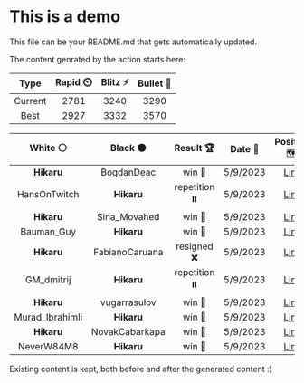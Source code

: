 # This is a demo

This file can be your README.md that gets automatically updated.

The content genrated by the action starts here:

<!--START_SECTION:chessStats-->
<!-- Automatically generated with https://github.com/Balastrong/chess-stats-action -->

| Type | Rapid ⏲️ | Blitz ⚡ | Bullet 🔫 |
|:---:|:---:|:---:|:---:|
| Current | 2781 | 3240 | 3290 |
| Best | 2927 | 3332 | 3570 |

| White ⚪ | Black ⚫ | Result 🏆 | Date 📅 | Position 🗺️ | Type 🕕 |
|:---:|:---:|:---:|:---:|:---:|:---:|
| **Hikaru** | BogdanDeac | win 🥇 | 5/9/2023 | <a href="http://www.ee.unb.ca/cgi-bin/tervo/fen.pl?select=8/8/Pk1P2p1/1p5p/1Pp2p1P/5P2/2K3P1/8 b - -">Link</a> | Blitz |
| HansOnTwitch | **Hikaru** | repetition ⏸️ | 5/9/2023 | <a href="http://www.ee.unb.ca/cgi-bin/tervo/fen.pl?select=6r1/2p1kp1r/1p2n3/p1p1PR1p/P1P4P/1PBR2P1/5K2/8 w - -">Link</a> | Blitz |
| **Hikaru** | Sina_Movahed | win 🥇 | 5/9/2023 | <a href="http://www.ee.unb.ca/cgi-bin/tervo/fen.pl?select=4k3/p3r3/1p1RNQp1/6p1/1P4q1/P5P1/5P2/6K1 b - -">Link</a> | Blitz |
| Bauman_Guy | **Hikaru** | win 🥇 | 5/9/2023 | <a href="http://www.ee.unb.ca/cgi-bin/tervo/fen.pl?select=1k3r2/1p4b1/p7/P2nN1p1/3p4/1Q1P3P/1PPB1q2/4R1KR w - -">Link</a> | Blitz |
| **Hikaru** | FabianoCaruana | resigned ❌ | 5/9/2023 | <a href="http://www.ee.unb.ca/cgi-bin/tervo/fen.pl?select=8/8/2p1k3/8/1P2Q3/8/7K/4qq2 b - -">Link</a> | Blitz |
| GM_dmitrij | **Hikaru** | repetition ⏸️ | 5/9/2023 | <a href="http://www.ee.unb.ca/cgi-bin/tervo/fen.pl?select=4Q3/8/6k1/8/2p3qp/2P3P1/6K1/8 b - -">Link</a> | Blitz |
| **Hikaru** | vugarrasulov | win 🥇 | 5/9/2023 | <a href="http://www.ee.unb.ca/cgi-bin/tervo/fen.pl?select=8/3P1n2/1p3pkP/p2K1N2/P7/1P6/8/8 b - -">Link</a> | Blitz |
| Murad_Ibrahimli | **Hikaru** | win 🥇 | 5/9/2023 | <a href="http://www.ee.unb.ca/cgi-bin/tervo/fen.pl?select=8/1bP1R3/p7/8/5Nk1/4p1P1/8/2r3K1 w - -">Link</a> | Blitz |
| **Hikaru** | NovakCabarkapa | win 🥇 | 5/9/2023 | <a href="http://www.ee.unb.ca/cgi-bin/tervo/fen.pl?select=1r3rk1/p4nb1/2Qqb2p/3NpppP/8/P2P2P1/1B1NPPB1/1R2K2R b K -">Link</a> | Blitz |
| NeverW84M8 | **Hikaru** | win 🥇 | 5/9/2023 | <a href="http://www.ee.unb.ca/cgi-bin/tervo/fen.pl?select=q7/2Qnkpp1/2rpp2p/8/3P4/6P1/1PB2PP1/2R3K1 w - -">Link</a> | Blitz |

<!--END_SECTION:chessStats-->

Existing content is kept, both before and after the generated content :)
